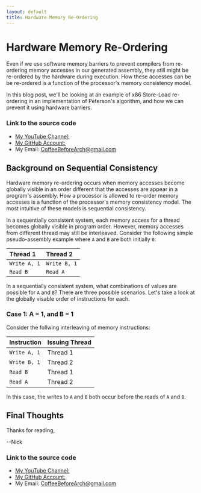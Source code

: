 ```yaml
---
layout: default
title: Hardware Memory Re-Ordering
---
```


# Hardware Memory Re-Ordering

Even if we use software memory barriers to prevent compilers from re-ordering memory accesses in our generated assembly, they still might be re-ordered by the hardware during execution. How these accesses can be be re-ordered is a function of the processor's memory consistency model.

In this blog post, we'll be looking at an example of x86 Store-Load re-ordering in an implementation of Peterson's algorithm, and how we can prevent it using hardware barriers.

### Link to the source code

- [My YouTube Channel: ](https://www.youtube.com/channel/UCsi5-meDM5Q5NE93n_Ya7GA?view_as=subscriber)
- [My GitHub Account: ](https://github.com/CoffeeBeforeArch)
- My Email: CoffeeBeforeArch@gmail.com

## Background on Sequential Consistency

Hardware memory re-ordering occurs when memory accesses become globally visible in an order different that the accesses are appear in a program's assembly. How a processor is allowed to re-order memory accesses is a function of the processor's memory consistency model. The most intuitive of these models is sequential consistency.

In a sequentially consistent system, each memory access for a thread becomes globally visible in program order. However, memory accesses from different thread may still be interleaved. Consider the following simple pseudo-assembly example where `A` and `B` are both initially `0`:

| Thread 1 | Thread 2 |
|:------------|:------------|
|`Write A, 1` |`Write B, 1` |
|`Read B`     |`Read A`     |

In a sequentially consistent system, what combinations of values are possible for `A` and `B`? There are three possible scenarios. Let's take a look at the globally visable order of instructions for each.

### Case 1: A = 1, and B = 1

Consider the follwing interleaving of memory instructions:

| Instruction | Issuing Thread |
|:------------|:---------------|
|`Write A, 1` |    Thread 1    |
|`Write B, 1` |    Thread 2    |
|`Read B`     |    Thread 1    |
|`Read A`     |    Thread 2    |

In this case, the writes to `A` and `B` both occur before the reads of `A` and `B`.

## Final Thoughts

Thanks for reading,

--Nick

### Link to the source code

- [My YouTube Channel: ](https://www.youtube.com/channel/UCsi5-meDM5Q5NE93n_Ya7GA?view_as=subscriber)
- [My GitHub Account: ](https://github.com/CoffeeBeforeArch)
- My Email: CoffeeBeforeArch@gmail.com


